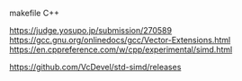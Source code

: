 makefile C++

https://judge.yosupo.jp/submission/270589
https://gcc.gnu.org/onlinedocs/gcc/Vector-Extensions.html
https://en.cppreference.com/w/cpp/experimental/simd.html

https://github.com/VcDevel/std-simd/releases
